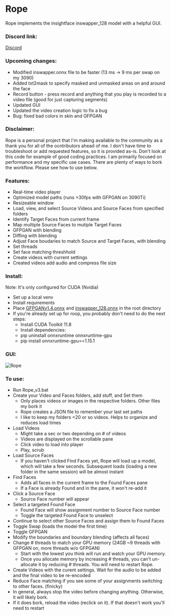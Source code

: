 # Rope
Rope implements the insightface inswapper_128 model with a helpful GUI.

### Discord link: ###
[Discord](https://discord.gg/HAKNAxZT)

### Upcoming changes: ###
* Modified inswapper.onnx file to be faster (13 ms -> 9 ms per swap on my 3090)
* Added txt2mask to specify masked and unmasked areas on and around the face
* Record button - press record and anything that you play is recorded to a video file (good for just capturing segments)
* Updated GUI
* Updated the video creation logic to fix a bug
* Bug: fixed bad colors in skin and GFPGAN 
  
### Disclaimer: ###
Rope is a personal project that I'm making available to the community as a thank you for all of the ocntributors ahead of me. I don't have time to troubleshoot or add requested features, so it is provided as-is. Don't look at this code for example of good coding practices. I am primarily focused on performance and my specific use cases. There are plenty of ways to bork the workflow. Please see how to use below.

### Features: ###
* Real-time video player
* Optimized model paths (runs >30fps with GFPGAN on 3090Ti)
* Resizeable window
* Load, view, and select Source Videos and Source Faces from specified folders
* Identify Target Faces from current frame
* Map multiple Source Faces to mutiple Target Faces
* GFPGAN with blending
* Diffing with blending
* Adjust Face boudaries to match Source and Target Faces, with blending
* Set threads
* Set face matching threshhold
* Create videos with current settings
* Created videos add audio and compress file size
  
### Install: ###
Note: It's only configured for CUDA (Nvidia)
* Set up a local venv
* Install requirements
* Place [GFPGANv1.4.onnx](https://github.com/Hillobar/Rope/releases/download/Model_files/GFPGANv1.4.onnx)  and [inswapper_128.onnx](https://github.com/Hillobar/Rope/releases/download/Model_files/inswapper_128.onnx) in the root directory
* If you're already set up for roop, you probably don't need to do the next steps:
  * Install CUDA Toolkit 11.8
  * Install dependencies:
  * pip uninstall onnxruntime onnxruntime-gpu
  * pip install onnxruntime-gpu==1.15.1

### GUI: ###
![Rope](https://github.com/Hillobar/Rope/assets/63615199/bbb60010-0e36-40f3-9069-638d45a07515)


### To use: ###
* Run Rope_v3.bat
* Create your Video and Faces folders, add stuff, and Set them
  * Only places videos or images in the respective folders. Other files my bork it
  * Rope creates a JSON file to remember your last set paths
  * I like to keep my folders <20 or so videos. Helps to organize and reduces load times
* Load Videos
  * Might take a sec or two depending on # of videos
  * Videos are displayed on the scrollable pane
  * Click video to load into player
  * Play, scrub
* Load Source Faces
  * If you haven't clicked Find Faces yet, Rope will load up a model, which will take a few seconds. Subsequent loads (loading a new folder in the same session) will be almost instant
* Find Faces
  * Adds all faces in the current frame to the Found Faces pane
  * If a Face is already Found and in the pane, it won't re-add it
* Click a Source Face
  * Source Face number will appear
* Select a targeted Found Face
  * Found Face will show assignment number to Source Face number
  * Toggle the targeted Found Face to unselect
* Continue to select other Source Faces and assign them to Found Faces
* Toggle Swap (loads the model the first time)
* Toggle GFPGAN
* Modify the boundaries and boundary blending (affects all faces)
* Change # threads to match your GPU memory (24GB ~9 threads with GFPGAN on, more threads w/o GFPGAN)
  * Start with the lowest you think will run and watch your GPU memory.
  * Once you allocate memory by increasing # threads, you can't un-allocate it by reducing # threads. You will need to restart Rope.
* Create Videos with the curent settings. Wait for the audio to be added and the final video to be re-encoded
* Reduce Face matching if you see some of your assignments switching to other faces. (finicky)
* In general, always stop the video before changing anything. Otherwise, it will likely bork.
* If it does bork, reload the video (reclick on it). If that doesn't work you'll need to restart
  
